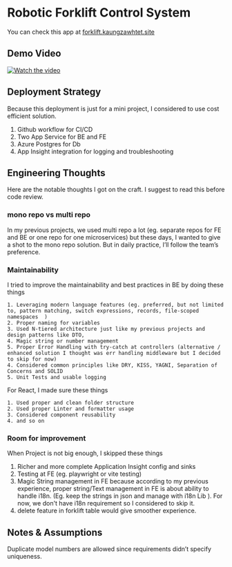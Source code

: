 # Robotic Forklift Control System

You can check this app at [forklift.kaungzawhtet.site](https://forklift.kaungzawhtet.site/)

## Demo Video

[![Watch the video](https://img.youtube.com/vi/P0rQ7L4lUUw/0.jpg)](https://www.youtube.com/watch?v=P0rQ7L4lUUw)

## Deployment Strategy

Because this deployment is just for a mini project, I considered to use cost efficient solution.

1. Github workflow for CI/CD
2. Two App Service for BE and FE
3. Azure Postgres for Db
4. App Insight integration for logging and troubleshooting

## Engineering Thoughts

Here are the notable thoughts I got on the craft. I suggest to read this before code review.

### mono repo vs multi repo

In my previous projects, we used multi repo a lot (eg. separate repos for FE and BE or one repo for one microservices) but these days, I wanted to give a shot to the mono repo solution. But in daily practice, I’ll follow the team’s preference.


### Maintainability 

I tried to improve the maintainability and best practices in BE by doing these things

    1. Leveraging modern language features (eg. preferred, but not limited to, pattern matching, switch expressions, records, file-scoped namespaces  )
    2. Proper naming for variables
    3. Used N-tiered architecture just like my previous projects and design patterns like DTO,
    4. Magic string or number management
    5. Proper Error Handling with try-catch at controllers (alternative / enhanced solution I thought was err handling middleware but I decided to skip for now)
    4. Considered common principles like DRY, KISS, YAGNI, Separation of Concerns and SOLID
    5. Unit Tests and usable logging

For React, I made sure these things

    1. Used proper and clean folder structure
    2. Used proper Linter and formatter usage
    3. Considered component reusability
    4. and so on


### Room for improvement

When Project is not big enough, I skipped these things

1. Richer and more complete Application Insight config and sinks
2. Testing at FE (eg. playwright or vite testing)
3. Magic String management in FE because according to my previous experience, proper string/Text management in FE is about ability to handle i18n. (Eg. keep the strings in json and manage with i18n Lib ). For now, we don't have i18n requirement so I considered to skip it.
4. delete feature in forklift table would give smoother experience. 

## Notes & Assumptions
    
Duplicate model numbers are allowed since requirements didn’t specify uniqueness. 
